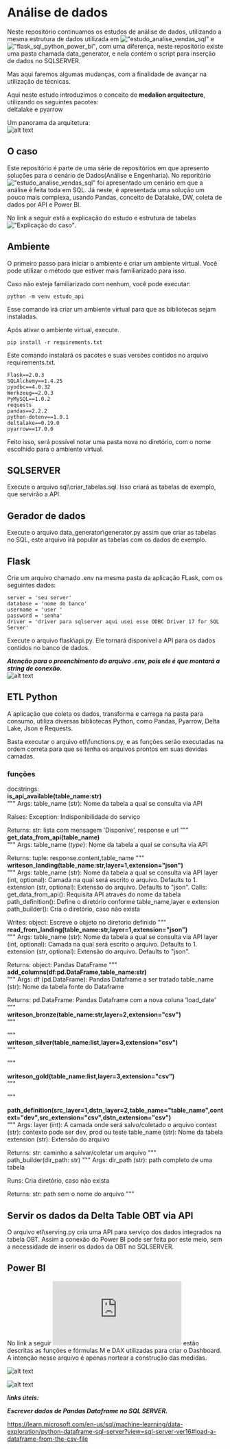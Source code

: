 # Análise de dados
Neste repositório continuamos os estudos de análise de dados, utilizando a mesma estrutura de dados utilizada em !["estudo_analise_vendas_sql"](https://github.com/josecarlos-dataengineer/estudo_analise_vendas_sql) e !["flask_sql_python_power_bi"](https://github.com/josecarlos-dataengineer/flask_sql_python_power_bi), com uma diferença, neste repositório existe uma pasta chamada data_generator, e nela contém o script para inserção de dados no SQLSERVER.

Mas aqui faremos algumas mudanças, com a finalidade de avançar na utilização de técnicas.

Aqui neste estudo introduzimos o conceito de **medalion arquitecture**, utilizando os seguintes pacotes: <br>
deltalake e pyarrow

Um panorama da arquitetura: <br>
![alt text](imagens/arquitetura.png)

## O caso

Este repositório é parte de uma série de repositórios em que apresento soluções para o cenário de Dados(Análise e Engenharia). No reporitório !["estudo_analise_vendas_sql"](https://github.com/josecarlos-dataengineer/estudo_analise_vendas_sql) foi apresentado um cenário em que a análise é feita toda em SQL. Já neste, é apresentada uma solução um pouco mais complexa, usando Pandas, conceito de Datalake, DW, coleta de dados por API e Power BI.

No link a seguir está a explicação do estudo e estrutura de tabelas
!["Explicação do caso"](https://github.com/josecarlos-dataengineer/estudo_analise_vendas_sql?tab=readme-ov-file#tabelas-e-explica%C3%A7%C3%A3o-do-estudo). 

## Ambiente
O primeiro passo para iniciar o ambiente é criar um ambiente virtual. Você pode utilizar o método que estiver mais familiarizado para isso.

Caso não esteja familiarizado com nenhum, você pode executar:

```
python -m venv estudo_api
```

Esse comando irá criar um ambiente virtual para que as bibliotecas sejam instaladas.

Após ativar o ambiente virtual, execute.

```
pip install -r requirements.txt
```

Este comando instalará os pacotes e suas versões contidos no arquivo requirements.txt.

```
Flask==2.0.3
SQLAlchemy==1.4.25
pyodbc==4.0.32
Werkzeug==2.0.3
PyMySQL==1.0.2
requests
pandas==2.2.2
python-dotenv==1.0.1 
deltalake==0.19.0
pyarrow==17.0.0 
```

Feito isso, será possível notar uma pasta nova no diretório, com o nome escolhido para o ambiente virtual.

## SQLSERVER
Execute o arquivo sql\criar_tabelas.sql. Isso criará as tabelas de exemplo, que servirão a API.

## Gerador de dados
Execute o arquivo data_generator\generator.py assim que criar as tabelas no SQL, este arquivo irá popular as tabelas com os dados de exemplo.

## Flask
Crie um arquivo chamado .env na mesma pasta da aplicação FLask, com os seguintes dados:

```
server = 'seu server'
database = 'nome do banco'
username = 'user '
password = 'senha'
driver = 'driver para sqlserver aqui usei esse ODBC Driver 17 for SQL Server'
```
Execute o arquivo flask\api.py. Ele tornará disponível a API para os dados contidos no banco de dados. <br>

***Atenção para o preenchimento do arquivo .env, pois ele é que montará a string de conexão.*** <br>
![alt text](imagens/env_exemplo.png)

## ETL Python
A aplicação que coleta os dados, transforma e carrega na pasta para consumo, utiliza diversas bibliotecas Python, como Pandas, Pyarrow, Delta Lake, Json e Requests.

Basta executar o arquivo etl\functions.py, e as funções serão executadas na ordem correta para que se tenha os arquivos prontos em suas devidas camadas.

### funções
docstrings: <br>
**is_api_available(table_name:str)** <br>
"""
Args:
    table_name (str): Nome da tabela a qual se consulta via API

Raises:
    Exception: Indisponibilidade do serviço

Returns:
    str: lista com mensagem 'Disponíve', response e url
""" <br>
**get_data_from_api(table_name)** <br>
"""
Args:
    table_name (_type_): Nome da tabela a qual se consulta via API

Returns:
    tuple: response.content,table_name
""" <br>
**writeson_landing(table_name:str,layer=1,extension="json")** <br>
"""
Args:
    table_name (str): Nome da tabela a qual se consulta via API
    layer (int, optional): Camada na qual será escrito o arquivo. Defaults to 1.
    extension (str, optional): Extensão do arquivo. Defaults to "json".
Calls: 
    get_data_from_api(): Requisita API através do nome da tabela
    path_definition(): Define o diretório conforme table_name,layer e extension
    path_builder(): Cria o diretório, caso não exista

Writes:
    object: Escreve o objeto no diretorio definido
""" <br>
**read_from_landing(table_name:str,layer=1,extension="json")** <br>
"""
Args:
    table_name (str): Nome da tabela a qual se consulta via API
    layer (int, optional): Camada na qual será escrito o arquivo. Defaults to 1.
    extension (str, optional): Extensão do arquivo. Defaults to "json".

Returns:
    object: Pandas DataFrame
""" <br>
**add_columns(df:pd.DataFrame,table_name:str)** <br>
"""
Args:
    df (pd.DataFrame): Pandas Dataframe a ser tratado
    table_name (str): Nome da tabela fonte do Dataframe

Returns:
    pd.DataFrame: Pandas Dataframe com a nova coluna 'load_date'
""" <br>
**writeson_bronze(table_name:str,layer=2,extension="csv")** <br>
"""

""" <br>
**writeson_silver(table_name:list,layer=3,extension="csv")** <br>
"""

""" <br>

**writeson_gold(table_name:list,layer=3,extension="csv")** <br>
"""

""" <br>

**path_definition(src_layer=1,dstn_layer=2,table_name="table_name",context="dev",src_extension="csv",dstn_extension="csv")** <br>
"""
Args:
    layer (int): A camada onde será salvo/coletado o arquivo
    context (str): contexto pode ser dev, prod ou teste
    table_name (str): Nome da tabela
    extension (str): Extensão do arquivo

Returns:
    str: caminho a salvar/coletar um arquivo
""" <br>
path_builder(dir_path: str)
"""
Args:
    dir_path (str): path completo de uma tabela
    
Runs:
    Cria diretório, caso não exista

Returns:
    str: path sem o nome do arquivo
""" <br>

## Servir os dados da Delta Table OBT via API

O arquivo etl\serving.py cria uma API para serviço dos dados integrados na tabela OBT. Assim a conexão do Power BI pode ser feita por este meio, sem a necessidade de inserir os dados da OBT no SQLSERVER.

## Power BI

No link a seguir !["documentação_power_bi"](https://github.com/josecarlos-dataengineer/data_series3_delta_pyarrow_flask_pandas_medalion/blob/main/power_bi/power_bi.md#dashboard) estão descritas as funções e fórmulas M e DAX utilizadas para criar o Dashboard. A intenção nesse arquivo é apenas nortear a construção das medidas.

![alt text](power_bi/imagens/analise.png)

![alt text](imagens/power_bi.png)

***links úteis:***

***Escrever dados de Pandas Dataframe no SQL SERVER.***

https://learn.microsoft.com/en-us/sql/machine-learning/data-exploration/python-dataframe-sql-server?view=sql-server-ver16#load-a-dataframe-from-the-csv-file